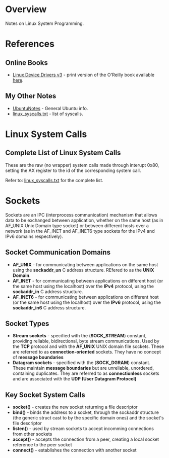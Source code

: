 # Overview

Notes on Linux System Programming.

# References

## Online Books

* [Linux Device Drivers v3](https://lwn.net/Kernel/LDD3/) - print version of the O'Reilly book available [here](https://www.amazon.com/Linux-Device-Drivers-Jonathan-Corbet/dp/0596005903/ref=cm_cr_arp_d_product_top?ie=UTF8).

## My Other Notes

* [UbuntuNotes](https://github.com/GitLeeRepo/UbuntuNotes/blob/master/UbuntuNotes.md#overview) - General Ubuntu info.
* [linux_syscalls.txt](https://github.com/GitLeeRepo/LinuxSysProgNotes/blob/master/linux_syscalls.txt) - list of syscalls.

# Linux System Calls

## Complete List of Linux System Calls

These are the raw (no wrapper) system calls made through interupt 0x80, setting the AX register to the id of the corresponding system call.

Refer to: [linux_syscalls.txt](https://github.com/GitLeeRepo/LinuxSysProgNotes/blob/master/linux_syscalls.txt) for the complete list.

# Sockets

Sockets are an IPC (interprocess communication) mechanism that allows data to be exchanged between application, whether on the same host (as in AF_UNIX Unix Domain type socket) or between different hosts over a network (as in the AF_INET and AF_INET6 type sockets for the IPv4 and IPv6 domains respectively).

## Socket Communication Domains

* **AF_UNIX** - for communicating between applications on the same host using the **sockaddr_un** C address structure.  REfered to as the **UNIX Domain**.
* **AF_INET** - for communicating between applications on different host (or the same host using the localhost) over the **IPv4** protocol, using the **sockaddr_in** C address structure.
* **AF_INET6** - for communicating between applications on different host (or the same host using the localhost) over the **IPv6** protocol, using the **sockaddr_in6** C address structure.

## Socket Types

* **Stream sockets** - specified with the (**SOCK_STREAM**) constant, providing reliable, bidirectional, byte stream communications.  Used by the **TCP** protocol and with the **AF_UNIX** UNIX domain file sockets. These are referred to as **connection-oriented** sockets.  They have no concept of **message boundaries**
* **Datagram sockets** - specified with the (**SOCK_DGRAM**) constant.  These maintain **message boundaries** but are unreliable, unordered, containing duplicates.  They are referred to as **connectionless** sockets and are associated with the **UDP (User Datagram Protocol)**

## Key Socket System Calls

* **socket()** - creates the new socket returning a file descriptor
* **bind()** - binds the address to a socket, through the sockaddr structure (the generic struct cast to by the specific domain ones) and the socket's file descriptor
* **listen()** - used by stream sockets to accept incomming connections from other sockets
* **accept()** - accepts the connection from a peer, creating a local socket reference to the peer socket
* **connect()** - establishes the connection with another socket
